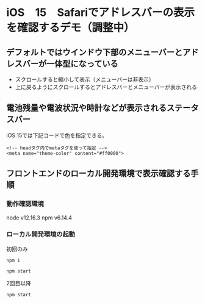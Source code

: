 #  iOS　15　Safariでアドレスバーの表示を確認するデモ（調整中）

## デフォルトではウインドウ下部のメニューバーとアドレスバーが一体型になっている

* スクロールすると縮小して表示（メニューバーは非表示）
* 上に戻るようにスクロールするとアドレスバーとメニューバーが表示される

## 電池残量や電波状況や時計などが表示されるステータスバー

iOS 15では下記コードで色を指定できる。

```
<!-- headタグ内でmetaタグを使って指定 -->
<meta name="theme-color" content="#ff0000">
```

## フロントエンドのローカル開発環境で表示確認する手順

### 動作確認環境
node v12.16.3
npm v6.14.4

### ローカル開発環境の起動

初回のみ
```
npm i
```

```
npm start
```

2回目以降

```
npm start
```
